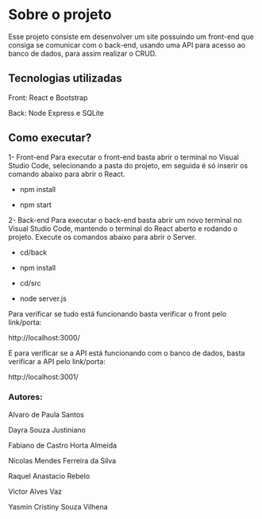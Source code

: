 
# Sobre o projeto
Esse projeto consiste em desenvolver um site possuindo um front-end que consiga se comunicar com o back-end, usando uma API para acesso ao banco de dados, para assim realizar o CRUD.

## Tecnologias utilizadas
Front: React e Bootstrap

Back: Node Express e SQLite

## Como executar?
1- Front-end
Para executar o front-end basta abrir o terminal no Visual Studio Code, selecionando a pasta do projeto, em seguida é só inserir os comando abaixo para abrir o React.

- npm install

- npm start

2- Back-end
Para executar o back-end basta abrir um novo terminal no Visual Studio Code, mantendo o terminal do React aberto e rodando o projeto. Execute os comandos abaixo para abrir o Server.

- cd/back

- npm install

- cd/src

- node server.js

Para verificar se tudo está funcionando basta verificar o front pelo link/porta:

http://localhost:3000/

E para verificar se a API está funcionando com o banco de dados, basta verificar a API pelo link/porta:

http://localhost:3001/

### Autores:
Alvaro de Paula Santos

Dayra Souza Justiniano

Fabiano de Castro Horta Almeida

Nicolas Mendes Ferreira da Silva

Raquel Anastacio Rebelo

Victor Alves Vaz

Yasmin Cristiny Souza Vilhena
